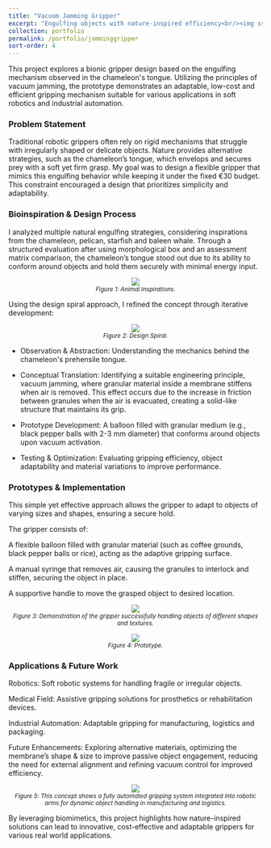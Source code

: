 ```yaml
---
title: "Vacuum Jamming Gripper"
excerpt: "Engulfing objects with nature-inspired efficiency<br/><img src='/images/Portfolio/Vacuum Jamming Gripper/20250223GripperCover.png'>"
collection: portfolio
permalink: /portfolio/jamminggripper
sort-order: 4
---
```


This project explores a bionic gripper design based on the engulfing mechanism observed in the chameleon's tongue. Utilizing the principles of vacuum jamming, the prototype demonstrates an adaptable, low-cost and efficient gripping mechanism suitable for various applications in soft robotics and industrial automation.  

### Problem Statement

Traditional robotic grippers often rely on rigid mechanisms that struggle with irregularly shaped or delicate objects. Nature provides alternative strategies, such as the chameleon’s tongue, which envelops and secures prey with a soft yet firm grasp. My goal was to design a flexible gripper that mimics this engulfing behavior while keeping it under the fixed €30 budget. This constraint encouraged a design that prioritizes simplicity and adaptability.

### Bioinspiration & Design Process

I analyzed multiple natural engulfing strategies, considering inspirations from the chameleon, pelican, starfish and baleen whale. Through a structured evaluation after using morphological box and an assessment matrix comparison, the chameleon’s tongue stood out due to its ability to conform around objects and hold them securely with minimal energy input.

<p align="center">
    <img src="/images/Portfolio/Vacuum Jamming Gripper/20250223AnimalInspirations.png"/>
    <br>
    <sub><i> Figure 1: Animal Inspirations.</i></sub>
</p>

Using the design spiral approach, I refined the concept through iterative development:
<p align="center">
    <img src="/images/Portfolio/Vacuum Jamming Gripper/20250223DesignSpiral.png"/>
    <br>
    <sub><i> Figure 2: Design Spiral.</i></sub>
</p>

-   Observation & Abstraction: Understanding the mechanics behind the chameleon's prehensile tongue.

-   Conceptual Translation: Identifying a suitable engineering principle, vacuum jamming, where granular material inside a membrane stiffens when air is removed. This effect occurs due to the increase in friction between granules when the air is evacuated, creating a solid-like structure that maintains its grip.

-   Prototype Development: A balloon filled with granular medium (e.g., black pepper balls with 2-3 mm diameter) that conforms around objects upon vacuum activation.

-   Testing & Optimization: Evaluating gripping efficiency, object adaptability and material variations to improve performance.


### Prototypes & Implementation

This simple yet effective approach allows the gripper to adapt to objects of varying sizes and shapes, ensuring a secure hold.

The gripper consists of:

A flexible balloon filled with granular material (such as coffee grounds, black pepper balls or rice), acting as the adaptive gripping surface.

A manual syringe that removes air, causing the granules to interlock and stiffen, securing the object in place.

A supportive handle to move the grasped object to desired location.
<p align="center">
    <img src="/images/Portfolio/Vacuum Jamming Gripper/20250223Prototype2.png"/>
    <br>
    <sub><i> Figure 3: Demonstration of the gripper successfully handling objects of different shapes and textures.</i></sub>
</p>

<p align="center">
    <img src="/images/Portfolio/Vacuum Jamming Gripper/20250223Prototype1.png"/>
    <br>
    <sub><i> Figure 4: Prototype.</i></sub>
</p>

### Applications & Future Work

Robotics: Soft robotic systems for handling fragile or irregular objects.

Medical Field: Assistive gripping solutions for prosthetics or rehabilitation devices.

Industrial Automation: Adaptable gripping for manufacturing, logistics and packaging.

Future Enhancements: Exploring alternative materials, optimizing the membrane’s shape & size to improve passive object engagement, reducing the need for external alignment and refining vacuum control for improved efficiency.

<p align="center">
    <img src="/images/Portfolio/Vacuum Jamming Gripper/20250223Futuristic.png"/>
    <br>
    <sub><i> Figure 5: This concept shows a fully automated gripping system integrated into robotic arms for dynamic object handling in manufacturing and logistics.</i></sub>
</p>

By leveraging biomimetics, this project highlights how nature-inspired solutions can lead to innovative, cost-effective and adaptable grippers for various real world applications.